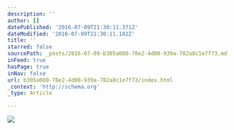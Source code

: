 ```yaml
---
description: ''
author: []
datePublished: '2016-07-09T21:30:11.371Z'
dateModified: '2016-07-09T21:30:11.182Z'
title: ''
starred: false
sourcePath: _posts/2016-07-09-b305a080-78e2-4d00-939a-782a8c1e7f73.md
inFeed: true
hasPage: true
inNav: false
url: b305a080-78e2-4d00-939a-782a8c1e7f73/index.html
_context: 'http://schema.org'
_type: Article

---
```

![](https://the-grid-user-content.s3-us-west-2.amazonaws.com/a5c4d503-0e93-4809-8cc5-406a1da9de59.jpg)